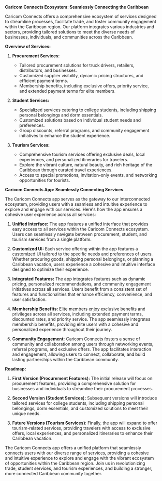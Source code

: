 **Caricom Connects Ecosystem: Seamlessly Connecting the Caribbean**

Caricom Connects offers a comprehensive ecosystem of services designed to streamline processes, facilitate trade, and foster community engagement within the Caribbean region. Our platform integrates various industries and sectors, providing tailored solutions to meet the diverse needs of businesses, individuals, and communities across the Caribbean.

**Overview of Services:**

1. **Procurement Services:**
   - Tailored procurement solutions for truck drivers, retailers, distributors, and businesses.
   - Customized supplier visibility, dynamic pricing structures, and efficient payment terms.
   - Membership benefits, including exclusive offers, priority service, and extended payment terms for elite members.

2. **Student Services:**
   - Specialized services catering to college students, including shipping personal belongings and dorm essentials.
   - Customized solutions based on individual student needs and preferences.
   - Group discounts, referral programs, and community engagement initiatives to enhance the student experience.

3. **Tourism Services:**
   - Comprehensive tourism services offering exclusive deals, local experiences, and personalized itineraries for travelers.
   - Explore the vibrant culture, natural beauty, and rich heritage of the Caribbean through curated travel experiences.
   - Access to special promotions, invitation-only events, and networking opportunities for tourists.

**Caricom Connects App: Seamlessly Connecting Services**

The Caricom Connects app serves as the gateway to our interconnected ecosystem, providing users with a seamless and intuitive experience to explore and engage with our services. Here's how the app ensures a cohesive user experience across all services:

1. **Unified Interface:** The app features a unified interface that provides easy access to all services within the Caricom Connects ecosystem. Users can seamlessly navigate between procurement, student, and tourism services from a single platform.

2. **Customized UI:** Each service offering within the app features a customized UI tailored to the specific needs and preferences of users. Whether procuring goods, shipping personal belongings, or planning a Caribbean vacation, users experience a cohesive and intuitive interface designed to optimize their experience.

3. **Integrated Features:** The app integrates features such as dynamic pricing, personalized recommendations, and community engagement initiatives across all services. Users benefit from a consistent set of features and functionalities that enhance efficiency, convenience, and user satisfaction.

4. **Membership Benefits:** Elite members enjoy exclusive benefits and privileges across all services, including extended payment terms, discounted rates, and priority service. The app seamlessly integrates membership benefits, providing elite users with a cohesive and personalized experience throughout their journey.

5. **Community Engagement:** Caricom Connects fosters a sense of community and collaboration among users through networking events, referral programs, and exclusive offers. The app facilitates interaction and engagement, allowing users to connect, collaborate, and build lasting partnerships within the Caribbean community.

**Roadmap:**

1. **First Version (Procurement Features):** The initial release will focus on procurement features, providing a comprehensive solution for businesses and individuals to streamline their procurement processes.

2. **Second Version (Student Services):** Subsequent versions will introduce tailored services for college students, including shipping personal belongings, dorm essentials, and customized solutions to meet their unique needs.

3. **Future Versions (Tourism Services):** Finally, the app will expand to offer tourism-related services, providing travelers with access to exclusive offers, local experiences, and personalized itineraries to enhance their Caribbean vacation.

The Caricom Connects app offers a unified platform that seamlessly connects users with our diverse range of services, providing a cohesive and intuitive experience to explore and engage with the vibrant ecosystem of opportunities within the Caribbean region. Join us in revolutionizing trade, student services, and tourism experiences, and building a stronger, more connected Caribbean community together.
